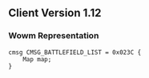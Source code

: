 ## Client Version 1.12

### Wowm Representation
```rust,ignore
cmsg CMSG_BATTLEFIELD_LIST = 0x023C {
    Map map;    
}

```
